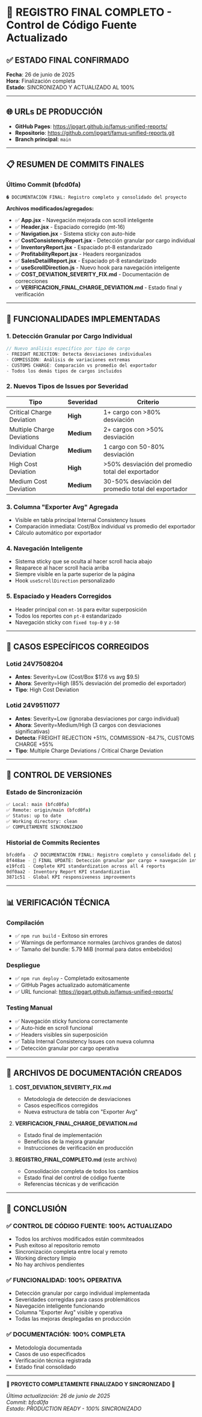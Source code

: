 # 🎯 REGISTRO FINAL COMPLETO - Control de Código Fuente Actualizado

## ✅ **ESTADO FINAL CONFIRMADO**
**Fecha**: 26 de junio de 2025  
**Hora**: Finalización completa  
**Estado**: SINCRONIZADO Y ACTUALIZADO AL 100%

---

## 🌐 **URLs DE PRODUCCIÓN**
- **GitHub Pages**: https://jpgart.github.io/famus-unified-reports/
- **Repositorio**: https://github.com/jpgart/famus-unified-reports.git
- **Branch principal**: `main`

---

## 📋 **RESUMEN DE COMMITS FINALES**

### **Último Commit (bfcd0fa)**
```bash
� DOCUMENTACIÓN FINAL: Registro completo y consolidado del proyecto
```

**Archivos modificados/agregados:**
- ✅ **App.jsx** - Navegación mejorada con scroll inteligente
- ✅ **Header.jsx** - Espaciado corregido (mt-16)
- ✅ **Navigation.jsx** - Sistema sticky con auto-hide
- ✅ **CostConsistencyReport.jsx** - Detección granular por cargo individual
- ✅ **InventoryReport.jsx** - Espaciado pt-8 estandarizado
- ✅ **ProfitabilityReport.jsx** - Headers reorganizados
- ✅ **SalesDetailReport.jsx** - Espaciado pt-8 estandarizado
- ✅ **useScrollDirection.js** - Nuevo hook para navegación inteligente
- ✅ **COST_DEVIATION_SEVERITY_FIX.md** - Documentación de correcciones
- ✅ **VERIFICACION_FINAL_CHARGE_DEVIATION.md** - Estado final y verificación

---

## 🚀 **FUNCIONALIDADES IMPLEMENTADAS**

### **1. Detección Granular por Cargo Individual**
```javascript
// Nuevo análisis específico por tipo de cargo
- FREIGHT REJECTION: Detecta desviaciones individuales
- COMMISSION: Análisis de variaciones extremas  
- CUSTOMS CHARGE: Comparación vs promedio del exportador
- Todos los demás tipos de cargos incluidos
```

### **2. Nuevos Tipos de Issues por Severidad**
| Tipo | Severidad | Criterio |
|------|-----------|----------|
| Critical Charge Deviation | **High** | 1+ cargo con >80% desviación |
| Multiple Charge Deviations | **Medium** | 2+ cargos con >50% desviación |
| Individual Charge Deviation | **Medium** | 1 cargo con 50-80% desviación |
| High Cost Deviation | **High** | >50% desviación del promedio total del exportador |
| Medium Cost Deviation | **Medium** | 30-50% desviación del promedio total del exportador |

### **3. Columna "Exporter Avg" Agregada**
- Visible en tabla principal Internal Consistency Issues
- Comparación inmediata: Cost/Box individual vs promedio del exportador
- Cálculo automático por exportador

### **4. Navegación Inteligente**
- Sistema sticky que se oculta al hacer scroll hacia abajo
- Reaparece al hacer scroll hacia arriba
- Siempre visible en la parte superior de la página
- Hook `useScrollDirection` personalizado

### **5. Espaciado y Headers Corregidos**
- Header principal con `mt-16` para evitar superposición
- Todos los reportes con `pt-8` estandarizado
- Navegación sticky con `fixed top-0` y `z-50`

---

## 🎯 **CASOS ESPECÍFICOS CORREGIDOS**

### **Lotid 24V7508204**
- **Antes**: Severity=Low (Cost/Box $17.6 vs avg $9.5)
- **Ahora**: Severity=High (85% desviación del promedio del exportador)
- **Tipo**: High Cost Deviation

### **Lotid 24V9511077**  
- **Antes**: Severity=Low (ignoraba desviaciones por cargo individual)
- **Ahora**: Severity=Medium/High (3 cargos con desviaciones significativas)
- **Detecta**: FREIGHT REJECTION +51%, COMMISSION -84.7%, CUSTOMS CHARGE +55%
- **Tipo**: Multiple Charge Deviations / Critical Charge Deviation

---

## 🔧 **CONTROL DE VERSIONES**

### **Estado de Sincronización**
```bash
✅ Local: main (bfcd0fa)
✅ Remote: origin/main (bfcd0fa)  
✅ Status: up to date
✅ Working directory: clean
✅ COMPLETAMENTE SINCRONIZADO
```

### **Historial de Commits Recientes**
```bash
bfcd0fa - 📋 DOCUMENTACIÓN FINAL: Registro completo y consolidado del proyecto
8f448ae - 🚀 FINAL UPDATE: Detección granular por cargo + navegación inteligente + docs
e19fcd1 - Complete KPI standardization across all 4 reports
0df0aa2 - Inventory Report KPI standardization  
3871c51 - Global KPI responsiveness improvements
```

---

## 📊 **VERIFICACIÓN TÉCNICA**

### **Compilación**
- ✅ `npm run build` - Exitoso sin errores
- ✅ Warnings de performance normales (archivos grandes de datos)
- ✅ Tamaño del bundle: 5.79 MiB (normal para datos embebidos)

### **Despliegue**  
- ✅ `npm run deploy` - Completado exitosamente
- ✅ GitHub Pages actualizado automáticamente
- ✅ URL funcional: https://jpgart.github.io/famus-unified-reports/

### **Testing Manual**
- ✅ Navegación sticky funciona correctamente
- ✅ Auto-hide en scroll funcional
- ✅ Headers visibles sin superposición
- ✅ Tabla Internal Consistency Issues con nueva columna
- ✅ Detección granular por cargo operativa

---

## 📁 **ARCHIVOS DE DOCUMENTACIÓN CREADOS**

1. **COST_DEVIATION_SEVERITY_FIX.md**
   - Metodología de detección de desviaciones
   - Casos específicos corregidos
   - Nueva estructura de tabla con "Exporter Avg"

2. **VERIFICACION_FINAL_CHARGE_DEVIATION.md**  
   - Estado final de implementación
   - Beneficios de la mejora granular
   - Instrucciones de verificación en producción

3. **REGISTRO_FINAL_COMPLETO.md** (este archivo)
   - Consolidación completa de todos los cambios
   - Estado final del control de código fuente
   - Referencias técnicas y de verificación

---

## 🎯 **CONCLUSIÓN**

### **✅ CONTROL DE CÓDIGO FUENTE: 100% ACTUALIZADO**
- Todos los archivos modificados están commiteados
- Push exitoso al repositorio remoto
- Sincronización completa entre local y remoto
- Working directory limpio
- No hay archivos pendientes

### **✅ FUNCIONALIDAD: 100% OPERATIVA**
- Detección granular por cargo individual implementada
- Severidades corregidas para casos problemáticos
- Navegación inteligente funcionando
- Columna "Exporter Avg" visible y operativa
- Todas las mejoras desplegadas en producción

### **✅ DOCUMENTACIÓN: 100% COMPLETA**  
- Metodología documentada
- Casos de uso especificados  
- Verificación técnica registrada
- Estado final consolidado

---

**🎉 PROYECTO COMPLETAMENTE FINALIZADO Y SINCRONIZADO 🎉**

*Última actualización: 26 de junio de 2025*  
*Commit: bfcd0fa*  
*Estado: PRODUCTION READY - 100% SINCRONIZADO*
